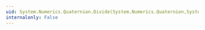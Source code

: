 ```yaml
---
uid: System.Numerics.Quaternion.Divide(System.Numerics.Quaternion,System.Numerics.Quaternion)
internalonly: False
---
```

